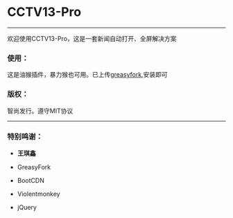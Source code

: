 # CCTV13-Pro

---

欢迎使用CCTV13-Pro，这是一套新闻自动打开、全屏解决方案

### 使用：

这是油猴插件，暴力猴也可用。已上传[greasyfork](https://greasyfork.org/zh-CN/scripts/442083-cctv13-pro),安装即可

### 版权：

智尚发行。遵守MIT协议

---

### 特别鸣谢：

* **王琪鑫**

* GreasyFork

* BootCDN

* Violentmonkey

* jQuery
